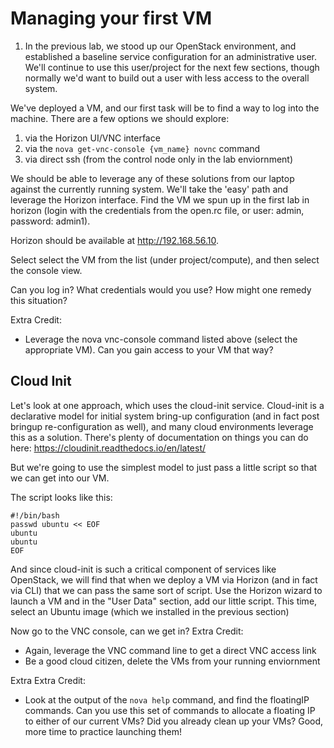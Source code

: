 # Managing your first VM

1) In the previous lab, we stood up our OpenStack environment, and established a baseline service configuration for an administrative user.  We'll continue to use this user/project for the next few sections, though normally we'd want to build out a user with less access to the overall system.

We've deployed a VM, and our first task will be to find a way to log into the machine.  There are a few options we should explore:

1) via the Horizon UI/VNC interface
2) via the ```nova get-vnc-console {vm_name} novnc``` command
3) via direct ssh (from the control node only in the lab enviornment)

We should be able to leverage any of these solutions from our laptop against the currently running system. We'll take the 'easy' path and leverage the Horizon interface. Find the VM we spun up in the first lab in horizon (login with the credentials from the open.rc file, or user: admin, password: admin1).

Horizon should be available at http://192.168.56.10.

Select select the VM from the list (under project/compute), and then select the console view.

Can you log in?  What credentials would you use?
How might one remedy this situation?

Extra Credit:
- Leverage the nova vnc-console command listed above (select the appropriate VM).  Can you gain access to your VM that way?

## Cloud Init

Let's look at one approach, which uses the cloud-init service.  Cloud-init is a declarative model for initial system bring-up configuration (and in fact post bringup re-configuration as well), and many cloud environments leverage this as a solution.  There's plenty of documentation on things you can do here:  https://cloudinit.readthedocs.io/en/latest/

But we're going to use the simplest model to just pass a little script so that we can get into our VM.

The script looks like this:
```
#!/bin/bash
passwd ubuntu << EOF
ubuntu
ubuntu
EOF
```

And since cloud-init is such a critical component of services like OpenStack, we will find that when we deploy a VM via Horizon (and in fact via CLI) that we can pass the same sort of script.  Use the Horizon wizard to launch a VM and in the "User Data" section, add our little script. This time, select an Ubuntu image (which we installed in the previous section)

Now go to the VNC console, can we get in?
Extra Credit:
- Again, leverage the VNC command line to get a direct VNC access link
- Be a good cloud citizen, delete the VMs from your running enviornment

Extra Extra Credit:
- Look at the output of the ```nova help``` command, and find the floatingIP commands.  Can you use this set of commands to allocate a floating IP to either of our current VMs?
Did you already clean up your VMs? Good, more time to practice launching them!

